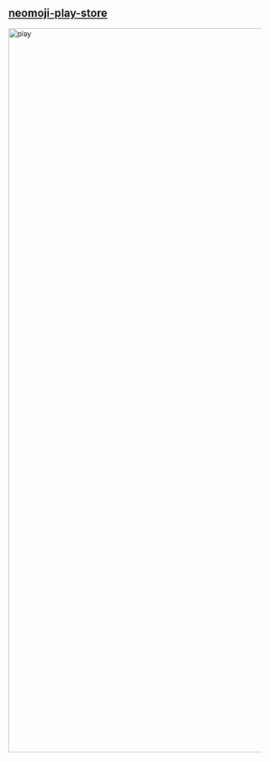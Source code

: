 ## <a href="https://sudo-self.github.io/neomoji-play-store">neomoji-play-store</a><br />
<img width="1440" alt="play" src="https://github.com/user-attachments/assets/a8f0089e-94d6-4415-9136-4d7d6a851ec7" />
